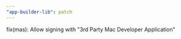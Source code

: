 ```yaml
---
"app-builder-lib": patch
---
```


fix(mas): Allow signing with "3rd Party Mac Developer Application"
